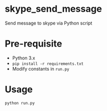 # skype_send_message
Send message to skype via Python script

# Pre-requisite
- Python 3.x
- `pip install -r requirements.txt`
- Modify constants in `run.py`

# Usage
`python run.py`
